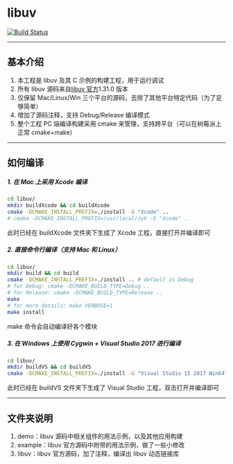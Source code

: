 # libuv

[![Build Status](https://travis-ci.com/zhyingkun/libuv.svg)](https://travis-ci.com/zhyingkun/libuv)

---

## 基本介绍

1. 本工程是 libuv 及其 C 示例的构建工程，用于运行调试
2. 所有 libuv 源码来自[libuv 官方](https://libuv.org/)1.31.0 版本
3. 仅保留 Mac/Linux/Win 三个平台的源码，去除了其他平台特定代码（为了足够简单）
4. 增加了源码注释，支持 Debug/Release 编译模式
5. 整个工程 PC 端编译构建采用 cmake 来管理，支持跨平台（可以在树莓派上正常 cmake+make）

---

## 如何编译

##### 1. 在 Mac 上采用 Xcode 编译

```bash
cd libuv/
mkdir buildXcode && cd buildXcode
cmake -DCMAKE_INSTALL_PREFIX=./install -G "Xcode" ..
# cmake -DCMAKE_INSTALL_PREFIX=/usr/local/zyk -G "Xcode" ..
```

此时已经在 buildXcode 文件夹下生成了 Xcode 工程，直接打开并编译即可

##### 2. 直接命令行编译（支持 Mac 和 Linux）

```bash
cd libuv/
mkdir build && cd build
cmake -DCMAKE_INSTALL_PREFIX=./install .. # default is Debug
# for Debug: cmake -DCMAKE_BUILD_TYPE=Debug ..
# for Release: cmake -DCMAKE_BUILD_TYPE=Release ..
make
# for more details: make VERBOSE=1
make install
```

make 命令会自动编译好各个模块

##### 3. 在 Windows 上使用 Cygwin + Visual Studio 2017 进行编译

```bash
cd libuv/
mkdir buildVS && cd buildVS
cmake -DCMAKE_INSTALL_PREFIX=./install -G "Visual Studio 15 2017 Win64" ..
```

此时已经在 buildVS 文件夹下生成了 Visual Studio 工程，双击打开并编译即可

---

## 文件夹说明

1. demo：libuv 源码中相关组件的用法示例，以及其他应用构建
2. example：libuv 官方源码中附带的用法示例，做了一些小修改
3. libuv：libuv 官方源码，加了注释，编译出 libuv 动态链接库
